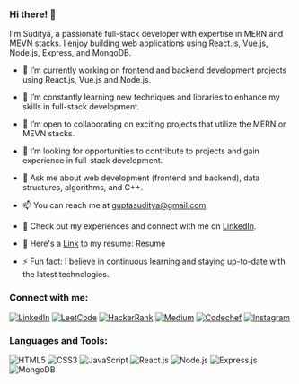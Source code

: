 ### Hi there! 👋

I'm Suditya, a passionate full-stack developer with expertise in MERN and MEVN stacks. I enjoy building web applications using React.js, Vue.js, Node.js, Express, and MongoDB.

- 🔭 I’m currently working on frontend and backend development projects using React.js, Vue.js and Node.js.

- 🌱 I’m constantly learning new techniques and libraries to enhance my skills in full-stack development.

- 👯 I’m open to collaborating on exciting projects that utilize the MERN or MEVN stacks.

- 🤝 I’m looking for opportunities to contribute to projects and gain experience in full-stack development.

- 💬 Ask me about web development (frontend and backend), data structures, algorithms, and C++.

- 📫 You can reach me at [guptasuditya@gmail.com](mailto:guptasuditya@gmail.com).

- 📄 Check out my experiences and connect with me on [LinkedIn](https://www.linkedin.com/in/sudityagupta/).
 
- 📃 Here's a [Link](https://drive.google.com/file/d/1RkxRy7DAgUek83BHiFMpTU2iO2wKQGMX/view?usp=sharing) to my resume: Resume

- ⚡ Fun fact: I believe in continuous learning and staying up-to-date with the latest technologies.

### Connect with me:

[![LinkedIn](https://img.shields.io/badge/LinkedIn-sudityagupta-blue)](https://linkedin.com/in/sudityagupta)
[![LeetCode](https://img.shields.io/badge/LeetCode-guptasuditya-lightgrey)](https://www.leetcode.com/guptasuditya)
[![HackerRank](https://img.shields.io/badge/HackerRank-guptasuditya-yellow)](https://www.hackerrank.com/guptasuditya)
[![Medium](https://img.shields.io/badge/Medium-@guptasuditya-green)](https://medium.com/@guptasuditya)
[![Codechef](https://img.shields.io/badge/Codechef-suditya22coder-brown)](https://www.codechef.com/users/suditya22coder)
[![Instagram](https://img.shields.io/badge/Instagram-guptasuditya-red)](https://instagram.com/guptasuditya)



### Languages and Tools:

![HTML5](https://img.shields.io/badge/HTML5-E34F26?logo=html5&logoColor=white&style=flat)
![CSS3](https://img.shields.io/badge/CSS3-1572B6?logo=css3&logoColor=white&style=flat)
![JavaScript](https://img.shields.io/badge/JavaScript-F7DF1E?logo=javascript&logoColor=black&style=flat)
![React.js](https://img.shields.io/badge/React.js-61DAFB?logo=react&logoColor=black&style=flat)
![Node.js](https://img.shields.io/badge/Node.js-339933?logo=node.js&logoColor=white&style=flat)
![Express.js](https://img.shields.io/badge/Express.js-000000?logo=express&logoColor=white&style=flat)
![MongoDB](https://img.shields.io/badge/MongoDB-47A248?logo=mongodb&logoColor=white&style=flat)
